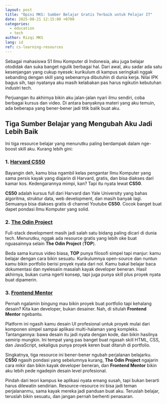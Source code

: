 ```yaml
---
layout: post
title: "Opini MKS: Sumber Belajar Gratis Terbaik untuk Pelajar IT"
date: 2025-08-21 12:15:00 +0700
categories:
  - education
  - tech
author: Rizqi MKS
lang: id
ref: cs-learning-resources
---
```


Sebagai mahasiswa S1 Ilmu Komputer di Indonesia, aku juga belajar otodidak dan suka banget ngulik berbagai hal. Dari awal, aku sadar ada satu kesenjangan yang cukup nyesek: kurikulum di kampus seringkali nggak sebanding dengan skill yang sebenarnya dibutuhin di dunia kerja. Nilai IPK bagus sih, tapi nyatanya aku masih kelabakan pas harus ngikutin kebutuhan industri tech.

Perjuangan itu akhirnya bikin aku jalan-jalan nyari ilmu sendiri, coba berbagai kursus dan video. Di antara banyaknya materi yang aku temuin, ada beberapa yang bener-bener jadi titik balik buat aku.

## Tiga Sumber Belajar yang Mengubah Aku Jadi Lebih Baik

Ini tiga resource belajar yang menurutku paling berdampak dalam nge-boost skill aku. Kurang lebih gini:

### 1. [**Harvard CS50**](https://cs50.harvard.edu/x/)
Bayangin deh, kamu bisa ngambil kelas pengantar Ilmu Komputer yang sama persis kayak yang diajarin di Harvard, gratis, dan bisa diakses dari kamar kos. Kedengarannya mimpi, kan? Tapi itu nyata lewat **CS50**.

**CS50** adalah kursus full dari Harvard dan Yale University yang bahas algoritma, struktur data, web development, dan masih banyak lagi. Semuanya bisa diakses gratis di channel Youtube **CS50**. Cocok banget buat dapet pondasi Ilmu Komputer yang solid.

### 2. [**The Odin Project**](https://www.theodinproject.com/)
Full-stack development masih jadi salah satu bidang paling dicari di dunia tech. Menurutku, nggak ada resource gratis yang lebih oke buat nguasainnya selain **The Odin Project** (**TOP**).

Beda sama kursus video biasa, **TOP** punya filosofi simpel tapi manjur: kamu belajar dengan cara bikin sesuatu. Kurikulumnya open-source dan nuntun kamu bikin portfolio berisi proyek nyata dari nol. Kamu bakal belajar baca dokumentasi dan nyelesaiin masalah kayak developer beneran. Hasil akhirnya, bukan cuma ngerti konsep, tapi juga punya skill plus proyek nyata buat dipamerin.

### 3. [**Frontend Mentor**](https://www.frontendmentor.io/)
Pernah ngalamin bingung mau bikin proyek buat portfolio tapi kehalang desain? Kita kan developer, bukan desainer. Nah, di situlah **Frontend Mentor** ngebantu.

Platform ini ngasih kamu desain UI profesional untuk proyek mulai dari komponen simpel sampai aplikasi multi-halaman yang kompleks. Tantangannya: bawa desain itu jadi nyata dengan kode, dan bikin hasilnya semirip mungkin. Ini tempat yang pas banget buat ngasah skill HTML, CSS, dan JavaScript, sekaligus punya proyek keren buat ditaruh di portfolio.

Singkatnya, tiga resource ini bener-bener ngubah perjalanan belajarku. **CS50** ngasih pondasi yang sebelumnya kurang, **The Odin Project** ngajarin cara mikir dan bikin kayak developer beneran, dan **Frontend Mentor** bikin aku lebih pede ngadepin desain level profesional.

Pindah dari teori kampus ke aplikasi nyata emang susah, tapi bukan berarti harus dilewatin sendirian. Resource-resource ini bisa jadi teman perjalananmu, sama kayak mereka jadi panduan buat aku. Teruslah belajar, teruslah bikin sesuatu, dan jangan pernah berhenti penasaran.